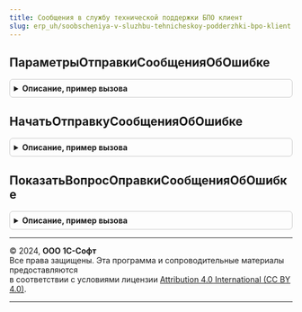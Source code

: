 ```yaml
---
title: Сообщения в службу технической поддержки БПО клиент
slug: erp_uh/soobscheniya-v-sluzhbu-tehnicheskoy-podderzhki-bpo-klient
---
```



## ПараметрыОтправкиСообщенияОбОшибке
<details style="margin: 1em 0; padding: 0.5em; border: 1px solid #ccc; border-radius: 6px;">

<summary style="font-weight: bold; cursor: pointer;">Описание, пример вызова</summary>

```bsl

// Возвращает структуру параметров для отправки сообщения об ошибке в техническую поддержку
//
// Возвращаемое значение:
//  Структура:
//   * ИдентификаторОборудования - СправочникСсылка.ПодключаемоеОборудование, Неопределено - ссылка на элемент
//       подключаемого оборудования.
//   * ТекстОшибки - Строка - Текст ошибки который будет добавлен в письмо.
//   * ДополнительныеДанные - Структура, Массив из Структура, Неопределено - Дополнительные данные которые будут
//       преобразованы в текст и добавлены в файл "Сведения о драйвере.txt".
//   * ЗадатьВопрос - Булево - Если установлена Истина, тогда будет задан вопрос об отправке сообщения
//   * ТекстВопроса - Строка - Текст вопроса который будет выведен пользователю
//
Функция ПараметрыОтправкиСообщенияОбОшибке() Экспорт
```

Пример вызова
```bsl
Результат = СообщенияВСлужбуТехническойПоддержкиБПОКлиент.ПараметрыОтправкиСообщенияОбОшибке() 
```
</details>

## НачатьОтправкуСообщенияОбОшибке
<details style="margin: 1em 0; padding: 0.5em; border: 1px solid #ccc; border-radius: 6px;">

<summary style="font-weight: bold; cursor: pointer;">Описание, пример вызова</summary>

```bsl

// Начинает отправку сообщения об ошибке, на сайт фирмы 1С.
// Добавив в сообщение информацию о драйвере, а так же лог файлы если они существуют.
// Лог файлы отправляются в формате BASE64.
//
// Параметры:
//  ОповещениеОЗавершении - ОписаниеОповещения, Неопределено - Метод, в который должен быть
//                          передан результат отправки сообщения. В метод передается значение типа
//                          Структура - результат отправки сообщения:
//                            КодОшибки - Строка - идентификатор ошибки при отправки
//                                                  <Пустая строка> - отправка выполнена успешно;
//                                                  "НеверныйФорматЗапроса" - переданы некорректные параметры
//                                                    сообщения сообщения в техническую поддержку;
//                                                  "ПревышенМаксимальныйРазмер" - превышен максимальный
//                                                     размер вложения;
//                                                  "НеизвестнаяОшибка" - при отправке сообщения возникли ошибки.
//                            СообщениеОбОшибке - Строка, ФорматированнаяСтрока - сообщение об ошибке
//                                                 для пользователя.
//  Параметры - См. ПараметрыОтправкиСообщенияОбОшибке
//
Процедура НачатьОтправкуСообщенияОбОшибке(ОповещениеОЗавершении, Параметры) Экспорт
```

Пример вызова
```bsl
СообщенияВСлужбуТехническойПоддержкиБПОКлиент.НачатьОтправкуСообщенияОбОшибке(ОповещениеОЗавершении, Параметры) 
```
</details>

## ПоказатьВопросОправкиСообщенияОбОшибке
<details style="margin: 1em 0; padding: 0.5em; border: 1px solid #ccc; border-radius: 6px;">

<summary style="font-weight: bold; cursor: pointer;">Описание, пример вызова</summary>

```bsl

// Показывает вопрос отправки сообщения об ошибке, и отправляет сообщение на сайт фирмы 1С
// если получено подтверждение.
// Добавив в сообщение информацию о драйвере, а так же лог файлы если они существуют.
// Лог файлы отправляются в формате BASE64.
//
// Параметры:
//  ОповещениеОЗавершении - ОписаниеОповещения, Неопределено - Метод, в который должен быть
//                          передан результат отправки сообщения. В метод передается значение типа
//                          Структура - результат отправки сообщения:
//                            *КодОшибки - Строка - идентификатор ошибки при отправки:
//                                                   <Пустая строка> - отправка выполнена успешно;
//                                                   "НеверныйФорматЗапроса" - переданы некорректные параметры
//                                                     сообщения сообщения в техническую поддержку;
//                                                   "ПревышенМаксимальныйРазмер" - превышен максимальный
//                                                     размер вложения;
//                                                   "НеизвестнаяОшибка" - при отправке сообщения возникли ошибки.
//                            *СообщениеОбОшибке - Строка, ФорматированнаяСтрока - сообщение об ошибке
//                                                 для пользователя.
//  Параметры - Структура - см. ПараметрыОтправкиСообщенияОбОшибке()
//  @skip-check doc-comment-description-ends-on-dot
//
Процедура ПоказатьВопросОправкиСообщенияОбОшибке(ОповещениеОЗавершении, Параметры) Экспорт
```

Пример вызова
```bsl
СообщенияВСлужбуТехническойПоддержкиБПОКлиент.ПоказатьВопросОправкиСообщенияОбОшибке(ОповещениеОЗавершении, Параметры) 
```
</details>

---

© 2024, **ООО 1С-Софт**  
Все права защищены. Эта программа и сопроводительные материалы предоставляются  
в соответствии с условиями лицензии [Attribution 4.0 International (CC BY 4.0)](https://creativecommons.org/licenses/by/4.0/legalcode).

---
